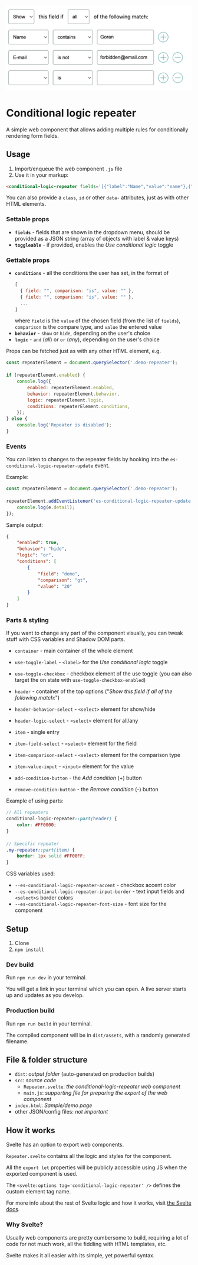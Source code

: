 ![Screenshot of the component](./screenshot.png)

# Conditional logic repeater

A simple web component that allows adding multiple rules for conditionally rendering form fields.

## Usage

1. Import/enqueue the web component `.js` file
2. Use it in your markup:

```html
<conditional-logic-repeater fields='[{"label":"Name","value":"name"},{"label":"E-mail","value":"email"},{"label":"Date of birth","value":"dob"}]'></conditional-logic-repeater>
```

You can also provide a `class`, `id` or other `data-` attributes, just as with other HTML elements.

### Settable props

- **`fields`** - fields that are shown in the dropdown menu, should be provided as a JSON string (array of objects with label & value keys)
- **`toggleable`** - if provided, enables the *Use conditional logic* toggle

### Gettable props

- **`conditions`** - all the conditions the user has set,
  in the format of
  ```js
  [
    { field: "", comparison: "is", value: "" },
    { field: "", comparison: "is", value: "" },
	...
  ]
  ```
  where `field` is the `value` of the chosen field (from the list of `fields`), `comparison` is the compare type, and `value` the entered value
- **`behavior`** - `show` or `hide`, depending on the user's choice
- **`logic`** - `and` (*all*) or `or` (*any*), depending on the user's choice

Props can be fetched just as with any other HTML element, e.g.
```js
const repeaterElement = document.querySelector('.demo-repeater');

if (repeaterElement.enabled) {
	console.log({
		enabled: repeaterElement.enabled,
		behavior: repeaterElement.behavior,
		logic: repeaterElement.logic,
		conditions: repeaterElement.conditions,
	});
} else {
	console.log('Repeater is disabled');
}
```

### Events
You can listen to changes to the repeater fields by hooking into the `es-conditional-logic-repeater-update` event.

Example:
```js
const repeaterElement = document.querySelector('.demo-repeater');

repeaterElement.addEventListener('es-conditional-logic-repeater-update', (e) => {
	console.log(e.detail);
});
```

Sample output:
```json
{
    "enabled": true,
    "behavior": "hide",
    "logic": "or",
    "conditions": [
        {
            "field": "demo",
            "comparison": "gt",
            "value": "20"
        }
    ]
}
```

### Parts & styling
If you want to change any part of the component visually, you can tweak stuff with CSS variables and Shadow DOM parts.

- `container` - main container of the whole element
- `use-toggle-label` - `<label>` for the _Use conditional logic_ toggle
- `use-toggle-checkbox` - checkbox element of the use toggle (you can also target the on state with `use-toggle-checkbox-enabled`)

- `header` - container of the top options ("_Show this field if all of the following match:_")
- `header-behavior-select` - `<select>` element for show/hide
- `header-logic-select` - `<select>` element for all/any

- `item` - single entry
- `item-field-select` - `<select>` element for the field
- `item-comparison-select` - `<select>` element for the comparison type
- `item-value-input` - `<input>` element for the value

- `add-condition-button` - the _Add condition_ (+) button
- `remove-condition-button` - the _Remove condition_ (-) button

Example of using parts:
```scss
// All repeaters
conditional-logic-repeater::part(header) {
	color: #FF0000;
}

// Specific repeater
.my-repeater::part(item) {
	border: 1px solid #FF00FF;
}
```

CSS variables used:
- `--es-conditional-logic-repeater-accent` - checkbox accent color
- `--es-conditional-logic-repeater-input-border` - text input fields and `<select>`s border colors
- `--es-conditional-logic-repeater-font-size` - font size for the component

## Setup

1. Clone
2. `npm install`

### Dev build
Run `npm run dev` in your terminal.

You will get a link in your terminal which you can open. A live server starts up and updates as you develop.

### Production build
Run `npm run build` in your terminal.

The compiled component will be in `dist/assets`, with a randomly generated filename.

## File & folder structure

- `dist`: _output folder_ (auto-generated on production builds)
- `src`: _source code_
  - `Repeater.svelte`: _the conditional-logic-repeater web component_
  - `main.js`: _supporting file for preparing the export of the web component_
- `index.html`: _Sample/demo page_
- other JSON/config files: _not important_

## How it works

Svelte has an option to export web components.

`Repeater.svelte` contains all the logic and styles for the component.

All the `export let` properties will be publicly accessible using JS when the exported component is used.

The `<svelte:options tag='conditional-logic-repeater' />` defines the custom element tag name.

For more info about the rest of Svelte logic and how it works, visit [the Svelte docs](https://svelte.dev/docs).


### Why Svelte?
Usually web components are pretty cumbersome to build, requiring a lot of code for not much work, all the fiddling with HTML templates, etc.

Svelte makes it all easier with its simple, yet powerful syntax.
